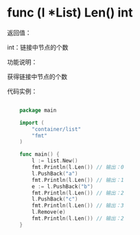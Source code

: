 # func (l *List) Len() int

返回值：

int：链接中节点的个数

功能说明：

获得链接中节点的个数

代码实例：

```go

	package main

	import (
		"container/list"
		"fmt"
	)

	func main() {
		l := list.New()
		fmt.Println(l.Len()) // 输出：0
		l.PushBack("a")
		fmt.Println(l.Len()) // 输出：1
		e := l.PushBack("b")
		fmt.Println(l.Len()) // 输出：2
		l.PushBack("c")
		fmt.Println(l.Len()) // 输出：3
		l.Remove(e)
		fmt.Println(l.Len()) // 输出：2
	}

```